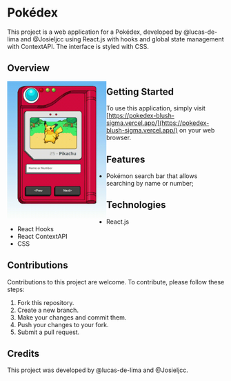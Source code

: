 # Pokédex

This project is a web application for a Pokédex, developed by @lucas-de-lima and @Josieljcc using React.js with hooks and global state management with ContextAPI. The interface is styled with CSS.

## Overview
<img align='left' src="https://raw.githubusercontent.com/lucas-de-lima/pokedex/main/public/pokedex.gif" width="230">

## Getting Started

To use this application, simply visit [https://pokedex-blush-sigma.vercel.app/](https://pokedex-blush-sigma.vercel.app/) on your web browser.

## Features

- Pokémon search bar that allows searching by name or number;

## Technologies

- React.js
- React Hooks
- React ContextAPI
- CSS

## Contributions

Contributions to this project are welcome. To contribute, please follow these steps:

1. Fork this repository.
2. Create a new branch.
3. Make your changes and commit them.
4. Push your changes to your fork.
5. Submit a pull request.

## Credits

This project was developed by @lucas-de-lima and @Josieljcc.
